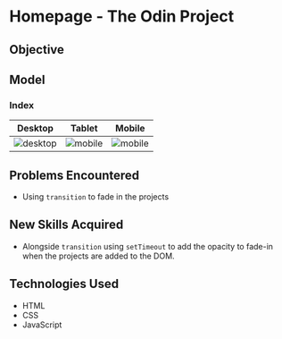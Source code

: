 # Homepage - The Odin Project

## Objective


## Model 
### Index
|  Desktop    | Tablet    | Mobile    |
|-------------|-----------|-----------|
| ![desktop]()|![mobile]()|![mobile]()|


## Problems Encountered
- Using `transition` to fade in the projects

## New Skills Acquired
- Alongside `transition` using `setTimeout` to add the opacity to fade-in when the projects are added to the DOM.


## Technologies Used
- HTML
- CSS
- JavaScript

